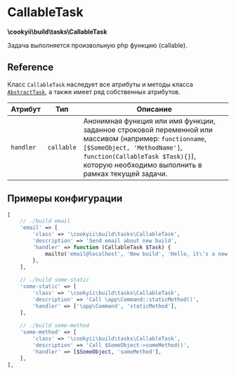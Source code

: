 CallableTask
============

**\cookyii\build\tasks\CallableTask**

Задача выполняется произвольную php функцию (callable).

Reference
---------

Класс `CallableTask` наследует все атрибуты и методы класса [`AbstractTask`][], а также имеет ряд собственных атрибутов.

| Атрибут | Тип | Описание | 
| ------- | --- | -------- |
| `handler` | `callable` | Анонимная функция или имя функции, заданное строковой переменной или массивом (например: `functionname`, `[$SomeObject, 'MethodName']`, `function(CallableTask $Task){}`), которую необходимо выполнить в рамках текущей задачи. |

Примеры конфигурации
--------------------
```php
[
    // ./build email
    'email' => [
        'class' => '\cookyii\build\tasks\CallableTask',
        'description' => 'Send email about new build',
        'handler' => function (CallableTask $Task) {
            mailto('email@localhost', 'New build', 'Hello, it\'s a new build.');
        },
    ],
    
    // ./build some-static
    'some-static' => [
        'class' => '\cookyii\build\tasks\CallableTask',
        'description' => 'Call \app\Command::staticMethod()',
        'handler' => ['\app\Command', 'staticMethod'],
    ],
    
    // ./build some-method
    'some-method' => [
        'class' => '\cookyii\build\tasks\CallableTask',
        'description' => 'Call $SomeObject->someMethod()',
        'handler' => [$SomeObject, 'someMethod'],
    ],
],
```

[`AbstractTask`]: 02-reference-abstract-task.md
